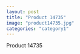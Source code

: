 ```yaml
---
layout: post
title: "Product 14735"
image: "product14735.jpg"
categories: "category1"
---
```

Product 14735
